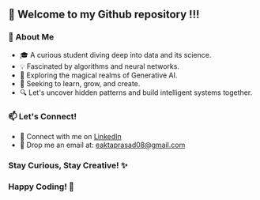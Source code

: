 ## 👋 Welcome to my Github repository !!!

### 🚀 About Me
  - 🎓 A curious student diving deep into data and its science.
  - 💡 Fascinated by algorithms and neural networks.
  - 🌟 Exploring the magical realms of Generative AI.
  - 🌈 Seeking to learn, grow, and create.
  - 🔍 Let's uncover hidden patterns and build intelligent systems together.

### 📫 Let's Connect! 
  * 💼 Connect with me on [LinkedIn](https://https://www.linkedin.com/in/eakta-prasad) 
  * 📧 Drop me an email at: [eaktaprasad08@gmail.com](mailto:eaktaprasad08@gmail.com)

### Stay Curious, Stay Creative! ✨
### Happy Coding! 🌟

